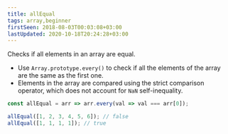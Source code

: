 ```yaml
---
title: allEqual
tags: array,beginner
firstSeen: 2018-08-03T00:03:08+03:00
lastUpdated: 2020-10-18T20:24:28+03:00
---
```


Checks if all elements in an array are equal.

- Use `Array.prototype.every()` to check if all the elements of the array are the same as the first one.
- Elements in the array are compared using the strict comparison operator, which does not account for `NaN` self-inequality.

```js
const allEqual = arr => arr.every(val => val === arr[0]);
```

```js
allEqual([1, 2, 3, 4, 5, 6]); // false
allEqual([1, 1, 1, 1]); // true
```
